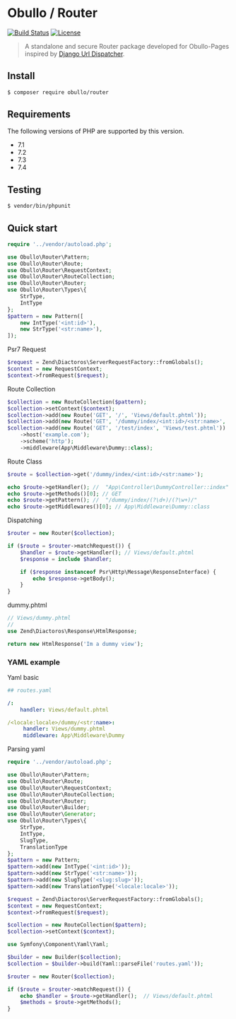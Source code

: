 
# Obullo / Router

[![Build Status](https://travis-ci.org/obullo/Router.svg?branch=master)](https://travis-ci.org/obullo/Router)
[![License](https://img.shields.io/badge/License-BSD%203--Clause-blue.svg)](https://opensource.org/licenses/BSD-3-Clause)

> A standalone and secure Router package developed for Obullo-Pages inspired by <a href="https://docs.djangoproject.com/en/2.0/topics/http/urls/">Django Url Dispatcher</a>.


## Install

``` bash
$ composer require obullo/router
```

## Requirements

The following versions of PHP are supported by this version.

* 7.1
* 7.2
* 7.3
* 7.4

## Testing

``` bash
$ vendor/bin/phpunit
```

## Quick start

```php
require '../vendor/autoload.php';

use Obullo\Router\Pattern;
use Obullo\Router\Route;
use Obullo\Router\RequestContext;
use Obullo\Router\RouteCollection;
use Obullo\Router\Router;
use Obullo\Router\Types\{
    StrType,
    IntType
};
$pattern = new Pattern([
    new IntType('<int:id>'),
    new StrType('<str:name>'),
]);
```

Psr7 Request

```php
$request = Zend\Diactoros\ServerRequestFactory::fromGlobals();
$context = new RequestContext;
$context->fromRequest($request);
```

Route Collection

```php
$collection = new RouteCollection($pattern);
$collection->setContext($context);
$collection->add(new Route('GET', '/', 'Views/default.phtml'));
$collection->add(new Route('GET', '/dummy/index/<int:id>/<str:name>', 'Views/dummy.phtml'))->scheme(['http','https']);
$collection->add(new Route('GET', '/test/index', 'Views/test.phtml'))
    ->host('example.com');
    ->scheme('http');
    ->middleware(App\Middleware\Dummy::class);
```

Route Class

```php
$route = $collection->get('/dummy/index/<int:id>/<str:name>');

echo $route->getHandler(); //  "App\Controller\DummyController::index"
echo $route->getMethods()[0]; // GET
echo $route->getPattern(); //  "/dummy/index/(?\d+)/(?\w+)/"
echo $route->getMiddlewares()[0]; // App\Middleware\Dummy::class
```

Dispatching

```php
$router = new Router($collection);

if ($route = $router->matchRequest()) {
    $handler = $route->getHandler(); // Views/default.phtml
    $response = include $handler;

    if ($response instanceof Psr\Http\Message\ResponseInterface) {
        echo $response->getBody();
    }
}
```

dummy.phtml

```php
// Views/dummy.phtml
// 
use Zend\Diactoros\Response\HtmlResponse;

return new HtmlResponse('Im a dummy view');
```

### YAML example

Yaml basic

```yaml
## routes.yaml

/:
    handler: Views/default.phtml

/<locale:locale>/dummy/<str:name>:
     handler: Views/dummy.phtml
     middleware: App\Middleware\Dummy
```

Parsing yaml

```php
require '../vendor/autoload.php';

use Obullo\Router\Pattern;
use Obullo\Router\Route;
use Obullo\Router\RequestContext;
use Obullo\Router\RouteCollection;
use Obullo\Router\Router;
use Obullo\Router\Builder;
use Obullo\Router\Generator;
use Obullo\Router\Types\{
    StrType,
    IntType,
    SlugType,
    TranslationType
};
$pattern = new Pattern;
$pattern->add(new IntType('<int:id>'));
$pattern->add(new StrType('<str:name>'));
$pattern->add(new SlugType('<slug:slug>'));
$pattern->add(new TranslationType('<locale:locale>'));

$request = Zend\Diactoros\ServerRequestFactory::fromGlobals();
$context = new RequestContext;
$context->fromRequest($request);

$collection = new RouteCollection($pattern);
$collection->setContext($context);

use Symfony\Component\Yaml\Yaml;

$builder = new Builder($collection);
$collection = $builder->build(Yaml::parseFile('routes.yaml'));

$router = new Router($collection);

if ($route = $router->matchRequest()) {
    echo $handler = $route->getHandler();  // Views/default.phtml
    $methods = $route->getMethods();
}
```